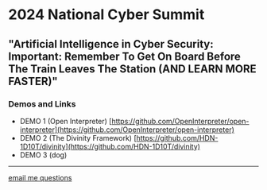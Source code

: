 # 2024 National Cyber Summit

## "Artificial Intelligence in Cyber Security: Important: Remember To Get On Board Before The Train Leaves The Station (AND LEARN MORE FASTER)"

### Demos and Links

- DEMO 1 (Open Interpreter) [https://github.com/OpenInterpreter/open-interpreter](https://github.com/OpenInterpreter/open-interpreter)
- DEMO 2 (The Divinity Framework) [https://github.com/HDN-1D10T/divinity](https://github.com/HDN-1D10T/divinity)
- DEMO 3 (dog)

---

[email me questions](mailto:cybersummit@c2.gg)


